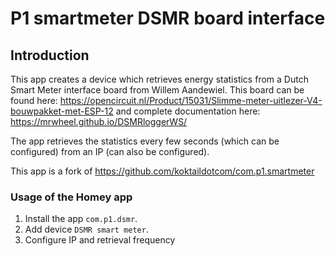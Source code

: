 # P1 smartmeter DSMR board interface

## Introduction
This app creates a device which retrieves energy statistics from a Dutch Smart Meter interface board from Willem Aandewiel. This board can be found here: https://opencircuit.nl/Product/15031/Slimme-meter-uitlezer-V4-bouwpakket-met-ESP-12 and complete documentation here: https://mrwheel.github.io/DSMRloggerWS/

The app retrieves the statistics every few seconds (which can be configured) from an IP (can also be configured).

This app is a fork of https://github.com/koktaildotcom/com.p1.smartmeter

### Usage of the Homey app
1. Install the app `com.p1.dsmr`.
2. Add device `DSMR smart meter`.
3. Configure IP and retrieval frequency

